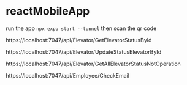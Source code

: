 # reactMobileApp
run the app 
`npx expo start --tunnel`
then scan the qr code

https://localhost:7047/api/Elevator/GetElevatorStatusById

https://localhost:7047/api/Elevator/UpdateStatusElevatorById

 https://localhost:7047/api/Elevator/GetAllElevatorStatusNotOperation

https://localhost:7047/api/Employee/CheckEmail